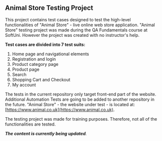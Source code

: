 ## Animal Store Testing Project

This project contains test cases designed to test the high-level functionalities of "Animal Store" - live online web store application. "Animal Store" testing project was made during the QA Fundamentals course at SoftUni. However the project was created with no instructor's help.

**Test cases are divided into 7 test suits:**
1. Home page and navigational elements
2. Registration and login
3. Product category page
4. Product page
5. Search
6. Shopping Cart and Checkout
7. My account

The tests in the current repository only target front-end part of the website. Additional Automation Tests are going to be added to  another repository in the future. "Animal Store" - the website under test - is located at: [https://www.animal.co.uk](https://www.animal.co.uk).

The testing project was made for training purposes. Therefore, not all of the functionalities are tested.

_**The content is currently being updated**._
